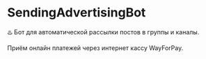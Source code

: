 # SendingAdvertisingBot
♨️ Бот для автоматической рассылки постов в группы и каналы.

Приём онлайн платежей через интернет кассу WayForPay.
